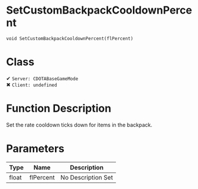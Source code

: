 # SetCustomBackpackCooldownPercent
```
void SetCustomBackpackCooldownPercent(flPercent)
```
# Class
✔ `Server: CDOTABaseGameMode`  
✖ `Client: undefined`  

# Function Description
Set the rate cooldown ticks down for items in the backpack.
# Parameters
Type|Name|Description
--|--|--
float|flPercent|No Description Set

